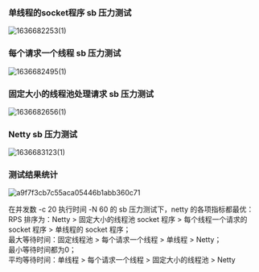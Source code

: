 ### 单线程的socket程序 sb 压力测试  
![1636682253(1)](https://user-images.githubusercontent.com/18158758/141395653-46fea474-53a6-40ca-856d-aa8af9ac241c.png)  

### 每个请求一个线程 sb 压力测试  
![1636682495(1)](https://user-images.githubusercontent.com/18158758/141396019-40efae58-7665-4816-9be9-82d57b4236cd.png)  

### 固定大小的线程池处理请求 sb 压力测试  
![1636682656(1)](https://user-images.githubusercontent.com/18158758/141396271-92e7ed30-277c-4a15-a6ea-3bbf92ae586b.png)  

### Netty sb 压力测试
![1636683123(1)](https://user-images.githubusercontent.com/18158758/141396949-f9d2842d-d8e2-49da-82c1-51e15ab5310d.png)  

### 测试结果统计  
![a9f7f3cb7c55aca05446b1abb360c71](https://user-images.githubusercontent.com/18158758/141647602-7dcc9127-afee-4e7b-bff1-2d6c366c0c68.png)  

在并发数 -c 20 执行时间 -N 60 的 sb 压力测试下，netty 的各项指标都最优：   
RPS 排序为：Netty > 固定大小的线程池 socket 程序 > 每个线程一个请求的 socket 程序 > 单线程的 socket 程序；  
最大等待时间：固定线程池 > 每个请求一个线程 > 单线程 > Netty；   
最小等待时间都为0；   
平均等待时间：单线程 > 每个请求一个线程 > 固定大小的线程池 > Netty
